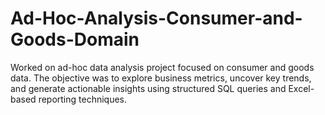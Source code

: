 # Ad-Hoc-Analysis-Consumer-and-Goods-Domain
Worked on ad-hoc data analysis project focused on consumer and goods data. The objective was to explore business metrics, uncover key trends, and generate actionable insights using structured SQL queries and Excel-based reporting techniques.
